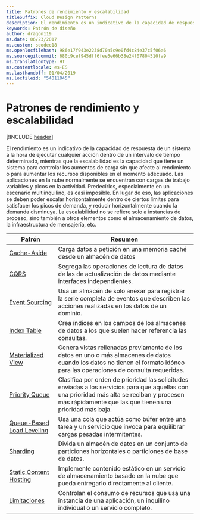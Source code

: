 ```yaml
---
title: Patrones de rendimiento y escalabilidad
titleSuffix: Cloud Design Patterns
description: El rendimiento es un indicativo de la capacidad de respuesta de un sistema a la hora de ejecutar cualquier acción dentro de un intervalo de tiempo determinado, mientras que la escalabilidad es la capacidad que tiene un sistema para controlar los aumentos de carga sin que afecte al rendimiento o para aumentar los recursos disponibles en el momento adecuado. Las aplicaciones en la nube normalmente se encuentran con cargas de trabajo variables y picos en la actividad. Predecirlos, especialmente en un escenario multiinquilino, es casi imposible. En lugar de eso, las aplicaciones se deben poder escalar horizontalmente dentro de ciertos límites para satisfacer los picos de demanda, y reducir horizontalmente cuando la demanda disminuya. La escalabilidad no se refiere solo a instancias de proceso, sino también a otros elementos como el almacenamiento de datos, la infraestructura de mensajería, etc.
keywords: Patrón de diseño
author: dragon119
ms.date: 06/23/2017
ms.custom: seodec18
ms.openlocfilehash: 986e17f943e2238d70a5c9e0fd4c84e37c5f06a6
ms.sourcegitcommit: 680c9cef945dff6fee5e66b38e24f07804510fa9
ms.translationtype: HT
ms.contentlocale: es-ES
ms.lasthandoff: 01/04/2019
ms.locfileid: "54011045"
---
```

# <a name="performance-and-scalability-patterns"></a>Patrones de rendimiento y escalabilidad

[!INCLUDE [header](../../_includes/header.md)]

El rendimiento es un indicativo de la capacidad de respuesta de un sistema a la hora de ejecutar cualquier acción dentro de un intervalo de tiempo determinado, mientras que la escalabilidad es la capacidad que tiene un sistema para controlar los aumentos de carga sin que afecte al rendimiento o para aumentar los recursos disponibles en el momento adecuado. Las aplicaciones en la nube normalmente se encuentran con cargas de trabajo variables y picos en la actividad. Predecirlos, especialmente en un escenario multiinquilino, es casi imposible. En lugar de eso, las aplicaciones se deben poder escalar horizontalmente dentro de ciertos límites para satisfacer los picos de demanda, y reducir horizontalmente cuando la demanda disminuya. La escalabilidad no se refiere solo a instancias de proceso, sino también a otros elementos como el almacenamiento de datos, la infraestructura de mensajería, etc.

|                           Patrón                            |                                                                        Resumen                                                                         |
|--------------------------------------------------------------|--------------------------------------------------------------------------------------------------------------------------------------------------------|
|               [Cache-Aside](../cache-aside.md)               |                                                   Carga datos a petición en una memoria caché desde un almacén de datos                                                   |
|                      [CQRS](../cqrs.md)                      |                           Segrega las operaciones de lectura de datos de las de actualización de datos mediante interfaces independientes.                           |
|            [Event Sourcing](../event-sourcing.md)            |                     Usa un almacén de solo anexar para registrar la serie completa de eventos que describen las acciones realizadas en los datos de un dominio.                      |
|               [Index Table](../index-table.md)               |                                Crea índices en los campos de los almacenes de datos a los que suelen hacer referencia las consultas.                                |
|         [Materialized View](../materialized-view.md)         |       Genera vistas rellenadas previamente de los datos en uno o más almacenes de datos cuando los datos no tienen el formato idóneo para las operaciones de consulta requeridas.        |
|            [Priority Queue](../priority-queue.md)            | Clasifica por orden de prioridad las solicitudes enviadas a los servicios para que aquellas con una prioridad más alta se reciban y procesen más rápidamente que las que tienen una prioridad más baja. |
| [Queue-Based Load Leveling](../queue-based-load-leveling.md) |              Usa una cola que actúa como búfer entre una tarea y un servicio que invoca para equilibrar cargas pesadas intermitentes.               |
|                  [Sharding](../sharding.md)                  |                                           Divida un almacén de datos en un conjunto de particiones horizontales o particiones de base de datos.                                           |
|    [Static Content Hosting](../static-content-hosting.md)    |                          Implemente contenido estático en un servicio de almacenamiento basado en la nube que pueda entregarlo directamente al cliente.                          |
|                [Limitaciones](../throttling.md)                |                Controlan el consumo de recursos que usa una instancia de una aplicación, un inquilino individual o un servicio completo.                 |
